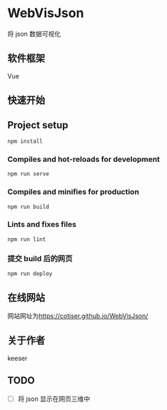 # WebVisJson

将 json 数据可视化

## 软件框架

Vue

## 快速开始

## Project setup

```
npm install
```

### Compiles and hot-reloads for development

```
npm run serve
```

### Compiles and minifies for production

```
npm run build
```

### Lints and fixes files

```
npm run lint
```

### 提交 build 后的网页

```
npm run deploy
```

## 在线网站

网站网址为<https://cotiser.github.io/WebVisJson/>

## 关于作者

keeser

## TODO

- [ ] 将 json 显示在网页三维中
